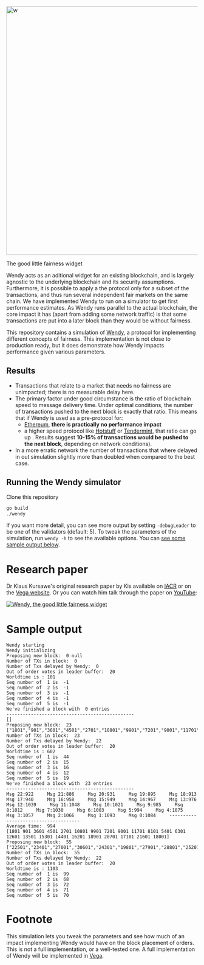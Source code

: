 <img width="654" alt="w" src="https://user-images.githubusercontent.com/13255539/94933906-ee1d5b80-04c2-11eb-96f1-f65cde7ce83f.png">

The good little fairness widget

Wendy acts as an aditional widget for an existing blockchain, and is largely agnostic to the underlying blockchain and its security assumptions. Furthermore, it is possible to apply a the protocol only for a subset of the transactions, and thus run several independent fair markets on the same chain. We have implemented Wendy to run on a simulator to get first performance estimates. As Wendy runs parallel to the actual blockchain, the core impact it has (apart from adding some network traffic) is that some transactions are put into a later block than they would be without fairness.

This repository contains a simulation of [Wendy](https://eprint.iacr.org/2020/885), a protocol for implementing different concepts of fairness. This implementation is not  close to production ready, but it does demonstrate how Wendy impacts performance given various parameters.

## Results
- Transactions that relate to a market that needs no fairness are unimpacted; there is no measurable delay here.
- The primary factor under good circumstance is the ratio of blockchain speed to message delivery time. Under optimal conditions, the number of transactions pushed to the next block is exactly that ratio. This means that if Wendy is used as a pre-protocol for:
  - [Ethereum](https://github.com/ethereum/go-ethereum), __there is practically no performance impact__
  - a higher speed protocol like [Hotstuff](https://github.com/hot-stuff/libhotstuff) or [Tendermint](https://github.com/tendermint/tendermint), that ratio can go up . Results suggest __10-15% of transactions would be pushed to the next block__, depending on network conditions).
- In a more erratic network the number of transactions that where delayed in out simulation slightly more than doubled when compared to the best case.

## Running the Wendy simulator
Clone this repository
```bash
go build
./wendy
```
If you want more detail, you can see more output by setting ```-debugLeader``` to be one of the validators (default: 5). To tweak the parameters of the simulation, run `wendy -h` to see the available options. You can [see some sample output below](#sample-output).

# Research paper
Dr Klaus Kursawe's original research paper by Kis available on [IACR](https://eprint.iacr.org/2020/885) or on the [Vega website](https://vega.xyz/background#published-papers). Or you can watch him talk through the paper on [YouTube](https://www.youtube.com/watch?v=tU3CYpT5-qM):

[![Wendy, the good little fairness widget](https://img.youtube.com/vi/tU3CYpT5-qM/0.jpg)](https://www.youtube.com/watch?v=tU3CYpT5-qM)


# Sample output
```
Wendy starting
Wendy initializing
Proposing new block:  0 null
Number of TXs in block:  0
Number of Txs delayed by Wendy:  0
Out of order votes in leader buffer:  20
Worldtime is : 101
Seq number of  1 is  -1
Seq number of  2 is  -1
Seq number of  3 is  -1
Seq number of  4 is  -1
Seq number of  5 is  -1
We've finished a block with  0 entries
-----------------------------------------------
[]
Proposing new block:  23 ["1801","901","3601","4501","2701","10801","9901","7201","9001","11701","8101","5401","6301","12601","13501","15301","14401","16201","18901","20701","17101","21601","18001"]
Number of TXs in block:  23
Number of Txs delayed by Wendy:  22
Out of order votes in leader buffer:  20
Worldtime is : 602
Seq number of  1 is  44
Seq number of  2 is  15
Seq number of  3 is  16
Seq number of  4 is  12
Seq number of  5 is  19
We've finished a block with  23 entries
-----------------------------------------------
Msg 22:922     Msg 21:886     Msg 20:931     Msg 19:895     Msg 18:913     Msg 17:940     Msg 16:958     Msg 15:949     Msg 14:967     Msg 13:976     Msg 12:1039     Msg 11:1048     Msg 10:1021     Msg 9:985     Msg 8:1012     Msg 7:1030     Msg 6:1003     Msg 5:994     Msg 4:1075     Msg 3:1057     Msg 2:1066     Msg 1:1093     Msg 0:1084     -------------------------------------
Average time:  994
[1801 901 3601 4501 2701 10801 9901 7201 9001 11701 8101 5401 6301 12601 13501 15301 14401 16201 18901 20701 17101 21601 18001]
Proposing new block:  55 ["22501","23401","27001","30601","24301","19801","27901","28801","25201","26101","29701","33301","31501","32401","34201","36901","36001","37801","42301","40501","41401","38701","35101","45901","39601","43201","45001","52201","51301","50401","44101","46801","47701","49501","48601","54901","54001","58501","60301","56701","55801","57601","59401","53101","62101","61201","63001","64801","69301","67501","66601","68401","65701","63901","70201"]
Number of TXs in block:  55
Number of Txs delayed by Wendy:  22
Out of order votes in leader buffer:  20
Worldtime is : 1103
Seq number of  1 is  99
Seq number of  2 is  68
Seq number of  3 is  72
Seq number of  4 is  71
Seq number of  5 is  70
```

# Footnote
This simulation lets you tweak the parameters and see how much of an impact implementing Wendy would have on the block placement of orders. This is not a full implementation, or a well-tested one. A full implementation of Wendy will be implemented in [Vega](https://vega.xyz).
